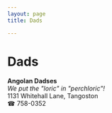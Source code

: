 ```yaml
---
layout: page 
title: Dads

---
```



# Dads


 **Angolan Dadses**  
_We put the "loric" in "perchloric"!_  
1131 Whitehall Lane, Tangoston  
☎ 758-0352

